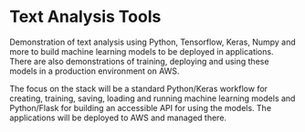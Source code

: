 # Text Analysis Tools

Demonstration of text analysis using Python, Tensorflow, Keras, Numpy and more to build machine learning models to be deployed in applications. There are also demonstrations of training, deploying and using these models in a production environment on AWS.

The focus on the stack will be a standard Python/Keras workflow for creating, training, saving, loading and running machine learning models and Python/Flask for building an accessible API for using the models. The applications will be deployed to AWS and managed there.
